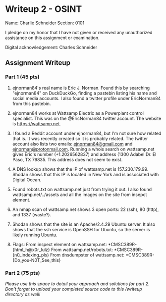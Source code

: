# Writeup 2 - OSINT

Name: Charlie Schneider
Section: 0101

I pledge on my honor that I have not given or received any unauthorized assistance on this assignment or examination.

Digital acknowledgement: Charles Schneider

## Assignment Writeup

### Part 1 (45 pts)

1. ejnorman84's real name is Eric J. Norman. Found this by searching "ejnorman84" on DuckDuckGo, finding a pastebin listing his name and social media accounts. I also found a twitter profile under EricNorman84 from this pastebin.

2. ejnorman84 works at Wattsamp Electric as a Powerplant control specialist. This was on the @EricNorman84 twitter account. The website is https://wattsamp.net.

3. I found a Reddit account under ejnorman84, but I'm not sure how related that is. It was recently created so it is probably related. The twitter account also lists two emails: ejnorman84@gmail.com and ejnorman@protonmail.com. Running a whois search on wattsamp.net gives Eric's number (+1.2026562837) and address (1300 Adabel Dr. El Paso, TX 79835. This address does not seem to exist.

4. A DNS lookup shows that the IP of wattsamp.net is 157.230.179.99. Shodan shows that this IP is located in New York and is associated with Digital Ocean.

5. Found robots.txt on wattsamp.net just from trying it out. I also found wattsamp.net/../assets and all the images on the site from insepct element.

6. An nmap scan of wattsamp.net shows 3 open ports: 22 (ssh), 80 (http), and 1337 (waste?). 

7. Shodan shows that the site is an Apache/2.4.29 Ubuntu server. It also shows that the ssh service is OpenSSH for Ubuntu, so the server is likely running Ubuntu.

8. Flags:
From inspect element on wattsamp.net: *CMSC389R-{html_h@x0r_lulz}
From wattsamp.net/robots.txt: *CMSC389R-{n0_indexing_pls}
From dnsdumpster of wattsamp.net: *CMSC389R-{Do_you-N0T_See_this}

### Part 2 (75 pts)

*Please use this space to detail your approach and solutions for part 2. Don't forget to upload your completed source code to this /writeup directory as well!*
